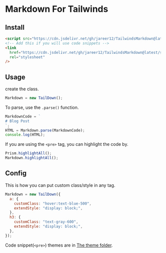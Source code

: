 # Markdown For Tailwinds

## Install

```html
<script src="https://cdn.jsdelivr.net/gh/jareer12/TailwindsMarkdown@latest/src/taildown.min.js"></script>
<!-- Add this if you will use code snippets -->
<link
  href="https://cdn.jsdelivr.net/gh/jareer12/TailwindsMarkdown@latest/styles/prism-dracula.min.css"
  rel="stylesheet"
/>
```

## Usage

create the class.

```js
Markdown = new TailDown();
```

To parse, use the `.parse()` function.

```js
MarkdownCode = `
# Blog Post
`;
HTML = Markdown.parse(MarkdownCode);
console.log(HTML);
```

If you are using the `<pre>` tag, you can highlight the code by.

```js
Prism.highlightAll();
Markdown.highlightAll();
```

## Config

This is how you can put custom class/style in any tag.

```js
Markdown = new TailDown({
  a: {
    customClass: "hover:text-blue-500",
    extendStyle: "display: block;",
  },
  h3: {
    customClass: "text-gray-600",
    extendStyle: "display: block;",
  },
});
```

Code snippet(`<pre>`) themes are in [The theme folder](./styles).
